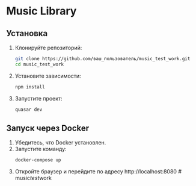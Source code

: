 # Music Library

## Установка

1. Клонируйте репозиторий:

   ```bash
   git clone https://github.com/ваш_пользователь/music_test_work.git
   cd music_test_work
   ```

2. Установите зависимости:

   ```bash
   npm install
   ```

3. Запустите проект:
   ```bash
   quasar dev
   ```

## Запуск через Docker

1. Убедитесь, что Docker установлен.
2. Запустите команду:
   ```bash
   docker-compose up
   ```
3. Откройте браузер и перейдите по адресу http://localhost:8080
#   m u s i c _ t e s t _ w o r k  
 
